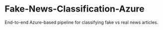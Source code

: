 # Fake-News-Classification-Azure
End-to-end Azure-based pipeline for classifying fake vs real news articles.
